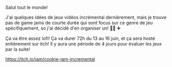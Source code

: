 Salut tout le monde!

J'ai quelques idées de jeux vidéos incrémental dernièrement, mais je trouve pas de game jams de courte durée qui sont focus sur ce genre de jeu spécifiquement, so j'ai décidé d'en organiser un! 🍪➕ ➕ 

Ça va être assez lofi! Ça va durer 72h du 13 au 16 juin, et ça sera hosté entièrement sur itch! Il y aura une période de 4 jours pour évaluer les jeux par la suite!

https://itch.io/jam/cookie-jam-incremental